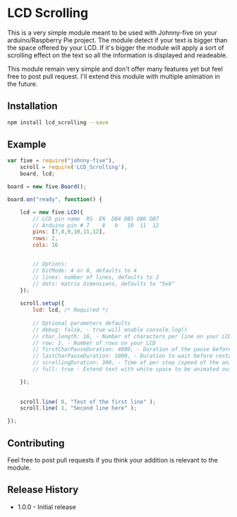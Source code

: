 LCD Scrolling
=========

This is a very simple module meant to be used with Johnny-five on your arduino/Raspberry Pie project.
The module detect if your text is bigger than the space offered by your LCD. If it's bigger the module will apply a sort of scrolling effect on the text so all the information is displayed and readeable.

This module remain very simple and don't offer many features yet but feel free to post pull request. I'll extend this module with multiple animation in the future.

## Installation
```bash
npm install lcd_scrolling --save
```

## Example

```javascript
var five = require("johnny-five"),
    scroll = require('LCD_Scrolling'),
    board, lcd;

board = new five.Board();

board.on("ready", function() {

    lcd = new five.LCD({
        // LCD pin name  RS  EN  DB4 DB5 DB6 DB7
        // Arduino pin # 7    8   9   10  11  12
        pins: [7,8,9,10,11,12],
        rows: 2,
        cols: 16


        // Options:
        // bitMode: 4 or 8, defaults to 4
        // lines: number of lines, defaults to 2
        // dots: matrix dimensions, defaults to "5x8"
    });
    
    scroll.setup({
        lcd: lcd, /* Required */
        
        // Optional parameters defaults
        // debug: false, - true will enable console.log()
        // char_length: 16, - Number of characters per line on your LCD
        // row: 2, - Number of rows on your LCD
        // firstCharPauseDuration: 4000, - Duration of the pause before your text start scrolling
        // lastCharPauseDuration: 1000, - Duration to wait before restarting the animation
        // scrollingDuration: 300, - Time of per step (speed of the animation)
        // full: true - Extend text with white space to be animated out of the screen completely

    });
    
    
    scroll.line( 0, "Text of the first line" );
    scroll.line( 1, "Second line here" );

});
```

## Contributing
Feel free to post pull requests if you think your addition is relevant to the module.

## Release History
* 1.0.0 - Initial release